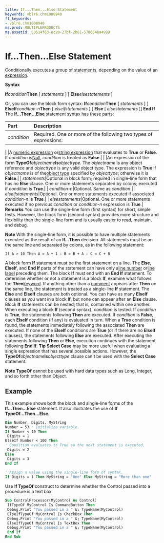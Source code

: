 ```yaml
---
title: If...Then...Else Statement
keywords: vblr6.chm1008940
f1_keywords:
- vblr6.chm1008940
ms.prod: MULTIPLEPRODUCTS
ms.assetid: 53514f63-ec20-27bf-2b61-5706540a4999
---
```



# If...Then...Else Statement

Conditionally executes a group of [statements](vbe-glossary.md), depending on the value of an [expression](vbe-glossary.md).

 **Syntax**

 **If**_condition_**Then** [ _statements_ ] [ **Else**_elsestatements_ ]

Or, you can use the block form syntax:
 **If**_condition_**Then**
[ _statements_ ]
[ **ElseIf**_condition-n_**Then**
[ _elseifstatements_ ]
[ **Else**
[ _elsestatements_ ]]
 **End If**
The  **If...Then...Else** statement syntax has these parts:


|**Part**|**Description**|
|:-----|:-----|
| _condition_|Required. One or more of the following two types of expressions:|
|
|A [numeric expression](vbe-glossary.md) or[string expression](vbe-glossary.md) that evaluates to **True** or **False**. If _condition_ is[Null](vbe-glossary.md),  _condition_ is treated as **False**.|
|
|An expression of the form  **TypeOf**_objectname_**Is**_objecttype_. The _objectname_ is any object reference and _objecttype_ is any valid object type. The expression is **True** if _objectname_ is of the[object type](vbe-glossary.md) specified by _objecttype_; otherwise it is **False**.|
| _statements_|Optional in block form; required in single-line form that has no  **Else** clause. One or more statements separated by colons; executed if _condition_ is **True**.|
| _condition-n_|Optional. Same as  _condition_.|
| _elseifstatements_|Optional. One or more statements executed if associated  _condition-n_ is **True**.|
| _elsestatements_|Optional. One or more statements executed if no previous  _condition_ or _condition-n_ expression is **True**.|
 **Remarks**
You can use the single-line form (first syntax) for short, simple tests. However, the block form (second syntax) provides more structure and flexibility than the single-line form and is usually easier to read, maintain, and debug.

 **Note**  With the single-line form, it is possible to have multiple statements executed as the result of an  **If...Then** decision. All statements must be on the same line and separated by colons, as in the following statement:




```
If A > 10 Then A = A + 1 : B = B + A : C = C + B 

```

A block form  **If** statement must be the first statement on a line. The **Else**, **ElseIf**, and **End If** parts of the statement can have only a[line number](vbe-glossary.md) or[line label](vbe-glossary.md) preceding them. The block **If** must end with an **End If** statement.
To determine whether or not a statement is a block  **If**, examine what follows the **Then**[keyword](vbe-glossary.md). If anything other than a [comment](vbe-glossary.md) appears after **Then** on the same line, the statement is treated as a single-line **If** statement.
The  **Else** and **ElseIf** clauses are both optional. You can have as many **ElseIf** clauses as you want in a block **If**, but none can appear after an **Else** clause. Block **If** statements can be nested; that is, contained within one another.
When executing a block  **If** (second syntax), _condition_ is tested. If _condition_ is **True**, the statements following **Then** are executed. If _condition_ is **False**, each **ElseIf** condition (if any) is evaluated in turn. When a **True** condition is found, the statements immediately following the associated **Then** are executed. If none of the **ElseIf** conditions are **True** (or if there are no **ElseIf** clauses), the statements following **Else** are executed. After executing the statements following **Then** or **Else**, execution continues with the statement following **End If**.
 **Tip** **Select Case** may be more useful when evaluating a single expression that has several possible actions. However, the **TypeOf**_objectname_**Is**_objecttype_ clause can't be used with the **Select Case** statement.

 **Note**   **TypeOf** cannot be used with hard data types such as Long, Integer, and so forth other than Object.


## Example

This example shows both the block and single-line forms of the  **If...Then...Else** statement. It also illustrates the use of **If TypeOf...Then...Else**.


```vb
Dim Number, Digits, MyString 
Number = 53 ' Initialize variable. 
If Number < 10 Then 
 Digits = 1 
ElseIf Number < 100 Then 
' Condition evaluates to True so the next statement is executed. 
 Digits = 2 
Else 
 Digits = 3 
End If 
 
' Assign a value using the single-line form of syntax. 
If Digits = 1 Then MyString = "One" Else MyString = "More than one" 

```

Use  **If TypeOf** construct to determine whether the Control passed into a procedure is a text box.




```vb
Sub ControlProcessor(MyControl As Control) 
 IfTypeOf MyControl Is CommandButton Then 
 Debug.Print "You passed in a " &; TypeName(MyControl) 
 ElseIfTypeOf MyControl Is CheckBox Then 
 Debug.Print "You passed in a " &; TypeName(MyControl) 
 ElseIfTypeOf MyControl Is TextBox Then 
 Debug.Print "You passed in a " &; TypeName(MyControl) 
 End If 
End Sub
```


